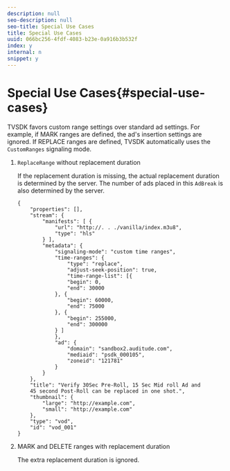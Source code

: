 ```yaml
---
description: null
seo-description: null
seo-title: Special Use Cases
title: Special Use Cases
uuid: 066bc256-4fdf-4083-b23e-0a916b3b532f
index: y
internal: n
snippet: y
---
```


# Special Use Cases{#special-use-cases}

TVSDK favors custom range settings over standard ad settings. For example, if MARK ranges are defined, the ad's insertion settings are ignored. If REPLACE ranges are defined, TVSDK automatically uses the `CustomRanges` signaling mode. 

1. `ReplaceRange` without replacement duration

   If the replacement duration is missing, the actual replacement duration is determined by the server. The number of ads placed in this `AdBreak` is also determined by the server. 

   ```
   {
       "properties": [],
       "stream": {
           "manifests": [ {
               "url": "http://. . ./vanilla/index.m3u8",
               "type": "hls"
           } ],
           "metadata": {
               "signaling-mode": "custom time ranges",
               "time-ranges": {
                   "type": "replace",
                   "adjust-seek-position": true,
                   "time-range-list": [{
                   "begin": 0,
                   "end": 30000
               }, {
                   "begin": 60000,
                   "end": 75000
               }, {
                   "begin": 255000,
                   "end": 300000
               } ]
               },
               "ad": {             
                   "domain": "sandbox2.auditude.com",
                   "mediaid": "psdk_000105",
                   "zoneid": "121781"
               }     
           }
       },
       "title": "Verify 30Sec Pre-Roll, 15 Sec Mid roll Ad and 
       45 second Post-Roll can be replaced in one shot.",
       "thumbnail": {
           "large": "http://example.com",
           "small": "http://example.com"
       },
       "type": "vod",
       "id": "vod_001"
   }
   
   ```

1. MARK and DELETE ranges with replacement duration

   The extra replacement duration is ignored.

